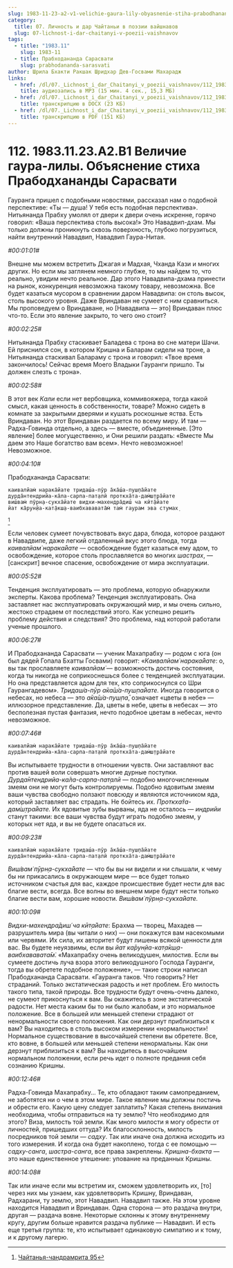 ```yaml
---
slug: 1983-11-23-a2-v1-velichie-gaura-lily-obyasnenie-stiha-prabodhanandy-sarasvati
category:
  title: 07. Личность и дар Чайтаньи в поэзии вайшнавов
  slug: 07-lichnost-i-dar-chaitanyi-v-poezii-vaishnavov
tags:
  - title: "1983.11"
    slug: 1983-11
  - title: Прабходананда Сарасвати
    slug: prabhodananda-sarasvati
author: Шрила Бхакти Ракшак Шридхар Дев-Госвами Махарадж
links:
  - href: /dl/07._Lichnost_i_dar_Chaitanyi_v_poezii_vaishnavov/112_1983.11.23.A2.B1_SridharMj_Velichie_gaura-lily___Objasnenie_stiha_Prabodhanandy_Sarasvati.mp3
    title: аудиозапись в MP3 (15 мин. 4 сек., 15,3 МБ)
  - href: /dl/07._Lichnost_i_dar_Chaitanyi_v_poezii_vaishnavov/112_1983.11.23.A2.B1_SridharMj_Velichie_gaura-lily___Objasnenie_stiha_Prabodhanandy_Sarasvati.docx
    title: транскрипцию в DOCX (23 КБ)
  - href: /dl/07._Lichnost_i_dar_Chaitanyi_v_poezii_vaishnavov/112_1983.11.23.A2.B1_SridharMj_Velichie_gaura-lily___Objasnenie_stiha_Prabodhanandy_Sarasvati.pdf
    title: транскрипцию в PDF (151 КБ)
---
```


# 112. 1983.11.23.А2.В1 Величие гаура-лилы. Объяснение стиха Прабодхананды Сарасвати

Гауранга пришел с подобными новостями, рассказал нам о подобной перспективе: «Ты — душа! У тебя есть подобная перспектива». Нитьянанда Прабху умолял от двери к двери очень искренне, горячо говорил: «Ваша перспектива столь высока!» Это Навадвип-дхам. Мы только должны проникнуть сквозь поверхность, глубоко погрузиться, найти внутренний Навадвип, Навадвип Гаура-Нитая.

*#00:01:01#*

Внешне мы можем встретить Джагая и Мадхая, Чханда Кази и многих других. Но если мы заглянем немного глубже, то мы найдем то, что реально, увидим нечто реальное. Дар этого Навадвипа-дхама принести на рынок, конкуренция невозможна такому товару, невозможна. Все будет казаться мусором в сравнении даром Навадвипа: он столь высок, столь высокого уровня. Даже Вриндаван не сумеет с ним сравниться. Мы проповедуем о Вриндаване, но [Навадвипа — это] Вриндаван плюс что-то. Если это явление закрыто, то чего оно стоит?

*#00:02:25#*

Нитьянанда Прабху стаскивает Баладева с трона во сне матери Шачи. Ей приснился сон, в котором Кришна и Баларам сидели на троне, а Нитьянанда стаскивал Балараму с трона и говорил: «Твое время закончилось! Сейчас время Моего Владыки Гауранги пришло. Ты должен слезть с трона».

*#00:02:58#*

В этот век *Кали* если нет вербовщика, коммивояжера, тогда какой смысл, какая ценность в собственности, товаре? Можно сидеть в комнате за закрытыми дверями и кушать роскошные яства. Есть Вриндаван. Но этот Вриндаван раздается по всему миру. И там — Радха-Говинда отдельно, а здесь — вместе, объединенные. [Это явление] более могущественно, и Они решили раздать: «Вместе Мы даем это Наше богатство вам всем». Нечто невозможное! Невозможное.

*#00:04:10#*

Прабодхананда Сарасвати:

    каивалйам̇ нарака̄йате тридаш́а-пӯр а̄ка̄ш́а-пуш̣па̄йате
    дурда̄нтендрийа-ка̄ла-сарпа-пат̣алӣ проткха̄та-дам̇ш̣т̣ра̄йате
    виш́вам̇ пӯрн̣а-сукха̄йате видхи-махендра̄диш́ ча кӣт̣а̄йате
    йат ка̄рун̣йа-кат̣а̄кш̣а-ваибхававата̄м̇ там̇ гаурам эва стумах̣
[^_ftn1]

Если человек сумеет почувствовать вкус дара, блюда, которое раздают в Навадвипе, даже легкий отдаленный вкус этого блюда, тогда *каивалйам̇ нарака̄йате* — освобождение будет казаться ему адом, то освобождение, которое столь прославляется во многих *шастрах*, — [санскрит] вечное спасение, освобождение от мира эксплуатации.

*#00:05:52#*

Тенденция эксплуатировать — это проблема, которую обнаружили эксперты. Какова проблема? Тенденция эксплуатировать. Она заставляет нас эксплуатировать окружающий мир, и мы очень сильно, жестоко страдаем от последствий этого. Как успешно решить проблему действия и следствия? Это проблема, над которой работали ученые прошлого.

*#00:06:27#*

И Прабодхананда Сарасвати — ученик Махапрабху — родом с юга (он был дядей Гопала Бхатты Госвами) говорит: «*Каивалйам̇ нарака̄йате*: о, вы так прославляете *каивалйам̇* — возможность достичь состояния, когда ты никогда не соприкоснешься более с тенденцией эксплуатации. Но она представляется адом для тех, кто соприкоснулся со Шри Гаурангадевом». *Тридаш́а-пӯр а̄ка̄ш́а-пуш̣па̄йате.* Иногда говорится о небесах, но небеса — это *а̄ка̄ш́а-пуш̣па̄*, означает «цветы в небе» — иллюзорное представление. Да, цветы в небе, цветы в небесах — это бесполезная пустая фантазия, нечто подобное цветам в небесах, нечто невозможное.

*#00:07:46#*

    каивалйам̇ нарака̄йате тридаш́а-пӯр а̄ка̄ш́а-пуш̣па̄йате
    дурда̄нтендрийа-ка̄ла-сарпа-пат̣алӣ проткха̄та-дам̇ш̣т̣ра̄йате

Вы испытываете трудности в отношении чувств. Они заставляют вас против вашей воли совершать многие дурные поступки. *Дурда̄нтендрийа-ка̄ла-сарпа-пат̣алӣ* — подобно многочисленным змеям они не могут быть контролируемы. Подобно ядовитым змеям ваши чувства свободно ползают повсюду и являются источником яда, который заставляет вас страдать. Не бойтесь их. *Проткха̄та-дам̇ш̣т̣ра̄йате.* Их ядовитые зубы вырваны, яда не осталось — *индрийи* станут такими: все ваши чувства будут играть подобно змеям, у которых нет яда, и вы не будете опасаться их.

*#00:09:23#*

    каивалйам̇ нарака̄йате тридаш́а-пӯр а̄ка̄ш́а-пуш̣па̄йате
    дурда̄нтендрийа-ка̄ла-сарпа-пат̣алӣ проткха̄та-дам̇ш̣т̣ра̄йате

*Виш́вам̇ пӯрн̣а-сукха̄йате* — что бы вы ни видели и ни слышали, к чему бы ни прикасались в окружающем мире — все будет только источником счастья для вас, каждое происшествие будет нести для вас благие вести, всегда. Все волны во внешнем мире будут нести только благие вести вам, хорошие новости. *Виш́вам̇ пӯрн̣а-сукха̄йате.*

*#00:10:09#*

*Видхи-махендра̄диш́ ча кӣт̣а̄йате*: Брахма — творец, Махадев — разрушитель мира (вы читали о них) — они покажутся вам насекомыми или червями. Их сила, их авторитет будут лишены всякой ценности для вас. Вы будете неуязвимы, если вы *йат ка̄рун̣йа-кат̣а̄кш̣а-ваибхававата̄м̇*. «Махапрабху очень великодушен, милостив. Если вы сумеете достичь луча взора этого великодушного Господа Гауранги, тогда вы обретете подобное положение», — такие строки написал Прабодхананда Сарасвати. «Гауранга таков. Что говорить? Нет страданий. Только экстатическая радость и нет проблем. Его милость такого типа, такой природы. Все трудности будут очень-очень далеко, не сумеют прикоснуться к вам. Вы окажитесь в зоне экстатической радости. Нет места каким бы то ни было жалобам, и это нормальное положение. Все в большей или меньшей степени страдают от ненормальности своего положения. Как они дерзнут приблизиться к вам? Вы находитесь в столь высоком измерении «нормальности»! Нормальное существование в высочайшей степени вы обретете. Все, кто вовне, в большей или меньшей степени ненормальны. Как они дерзнут приблизиться к вам? Вы находитесь в высочайшем нормальном положении, если речь идет о полноте предания себя сознанию Кришны.

*#00:12:46#*

Радха-Говинда Махапрабху… Те, кто обладают таким самопреданием, не заботятся ни о чем в этом мире. Такое явление мы должны постичь и обрести его. Какую цену следует заплатить? Какая степень внимания необходима, чтобы отправиться на ту землю? Что необходимо для этого? Виза, милость той земли. Как много милости я могу обрести от личностей, пришедших оттуда? Их благосклонность, милость посредников той земли — *садху*. Так или иначе она должна исходить из того измерения. И когда она будет накоплено, тогда с ее помощью — *садху-санга*, *шастра-санга*, все права закреплены. *Кришна-бхакта* — это наше единственное утешение: упование на преданных Кришны.

*#00:14:08#*

Так или иначе если мы встретим их, сможем удовлетворить их, [то] через них мы узнаем, как удовлетворить Кришну, Вриндаван, Радхарани, ту землю, этот Навадвип. Навадвип также. На этом уровне находится Навадвип и Вриндаван. Одна сторона — это раздача внутри, другая — раздача вовне. Некоторые склонны к этому внутреннему кругу, другим больше нравится раздача публике — Навадвип. И есть еще третья группа: те, кто испытывает одинаковую симпатию и к тому, и к другому лагерю.



[^_ftn1]: [Чайтанья-чандрамрита 95](../notes/chajtanya-chandramrita/chajtanya-chandramrita-95.md)
